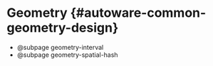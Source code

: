Geometry {#autoware-common-geometry-design}
=======

- @subpage geometry-interval
- @subpage geometry-spatial-hash
